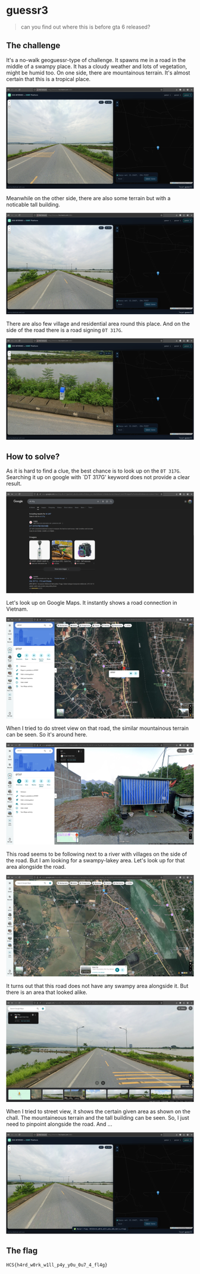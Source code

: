 # guessr3
>can you find out where this is before gta 6 released?

## The challenge
It's a no-walk geoguessr-type of challenge. It spawns me in a road in the middle of a swampy place. It has a cloudy weather and lots of vegetation, might be humid too. On one side, there are mountainous terrain. It's almost certain that this is a tropical place.

![](images/Pasted%20image.png)

Meanwhile on the other side, there are also some terrain but with a noticable tall building.

![](images/Pasted%20image%20(2).png)

There are also few village and residential area round this place. And on the side of the road there is a road signing `ĐT 317G`.

![](images/Pasted%20image%20(3).png)

## How to solve?
As it is hard to find a clue, the best chance is to look up on the `ĐT 317G`. Searching it up on google with `DT 317G' keyword does not provide a clear result.

![](images/Pasted%20image%20(4).png)

Let's look up on Google Maps. It instantly shows a road connection in Vietnam.

![](images/Pasted%20image%20(5).png)

When I tried to do street view on that road, the similar mountainous terrain can be seen. So it's around here.

![](images/Pasted%20image%20(6).png)

This road seems to be following next to a river with villages on the side of the road. But I am looking for a swampy-lakey area. Let's look up for that area alongside the road.

![](images/Pasted%20image%20(7).png)

It turns out that this road does not have any swampy area alongside it. But there is an area that looked alike.

![](images/Pasted%20image%20(8).png)

When I tried to street view, it shows the certain given area as shown on the chall. The mountaineous terrain and the tall building can be seen. So, I just need to pinpoint alongside the road. And ...

![](images/Pasted%20image%20(9).png)

## The flag
```
HCS{h4rd_w0rk_w1ll_p4y_y0u_0u7_4_fl4g}
```